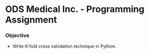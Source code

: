 # ODS Medical Inc. - Programming Assignment
### Objective
- Write K-fold cross valodation technique in Python.
